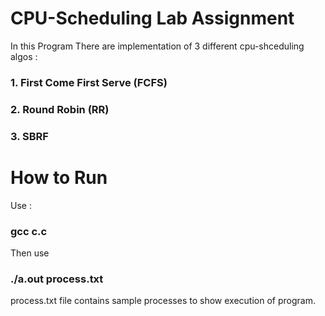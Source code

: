 # CPU-Scheduling Lab Assignment
In this Program There are implementation of 3 different cpu-shceduling algos :

### 1. First Come First Serve (FCFS)
### 2. Round Robin (RR)
### 3. SBRF

# How to Run 

Use :
### gcc c.c

Then use 
### ./a.out process.txt

process.txt file  contains sample processes to show execution of program.
